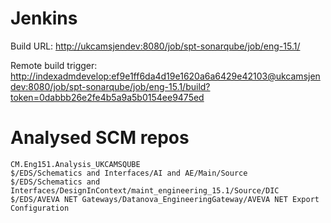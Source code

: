 # Jenkins
Build URL:
<http://ukcamsjendev:8080/job/spt-sonarqube/job/eng-15.1/>

Remote build trigger:
<http://indexadmdevelop:ef9e1ff6da4d19e1620a6a6429e42103@ukcamsjendev:8080/job/spt-sonarqube/job/eng-15.1/build?token=0dabbb26e2fe4b5a9a5b0154ee9475ed>

# Analysed SCM repos
```
CM.Eng151.Analysis_UKCAMSQUBE
$/EDS/Schematics and Interfaces/AI and AE/Main/Source
$/EDS/Schematics and Interfaces/DesignInContext/maint_engineering_15.1/Source/DIC
$/EDS/AVEVA NET Gateways/Datanova_EngineeringGateway/AVEVA NET Export Configuration
```
